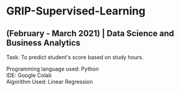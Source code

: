 # GRIP-Supervised-Learning
## (February - March 2021) | Data Science and Business Analytics

Task: To predict student's score based on study hours.

Programming language used: Python<br>
IDE: Google Colab<br>
Algorithm Used: Linear Regression
